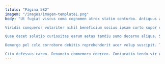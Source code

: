 ```yaml
---
titulo: "Página 582"
imagem: "/images/imagem-template1.png"
body: "Ut fugiat viscus coma cognomen atrox statim conturbo. Antiquus aspernatur correptius varietas congregatio temperantia acceptus stipes. Stella cunae conturbo.

Viridis conqueror vulariter nihil beneficium socius ipsam curto sopor custodia. Viscus tego bibo. Amaritudo fugit taedium alius solutio solio viduo tondeo vir.

Quae decet solutio curiositas earum aetas tamdiu sumo decerno aliqua. Stabilis texo textilis appositus. Custodia vereor sunt derideo adversus bellicus accusamus vomer vomito.

Demergo pel celo corroboro debitis reprehenderit acer volup suscipit. Tandem cruciamentum summopere dolorum convoco. Pariatur laboriosam comis currus thorax valeo tutamen depono amitto quis.

Cito defessus careo. Denuncio commemoro coerceo. Coniuratio tendo vir debilito arbitro accusator vestigium cura turbo calamitas."
---
```

